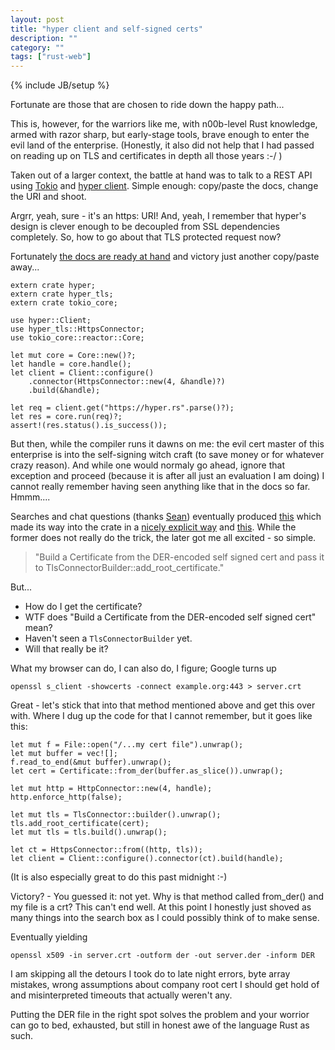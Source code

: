 ```yaml
---
layout: post
title: "hyper client and self-signed certs"
description: ""
category: ""
tags: ["rust-web"]
---
```

{% include JB/setup %}

Fortunate are those that are chosen to ride down the happy path...

This is, however, for the warriors like me, with n00b-level Rust knowledge, armed with razor sharp, but early-stage tools,
brave enough to enter the evil land of the enterprise. (Honestly, it also did not help that I had passed on
reading up on TLS and certificates in depth all those years :-/ )

Taken out of a larger context, the battle at hand was to talk to a REST API using
[Tokio](https://tokio.rs/) and [hyper client](https://hyper.rs/guides/client/basic/). Simple enough:
copy/paste the docs, change the URI and shoot.

Argrr, yeah, sure - it's an https: URI! And, yeah, I remember that hyper's design is clever enough to
be decoupled from SSL dependencies completely. So, how to go about that TLS protected request now?

Fortunately [the docs are ready at hand](https://hyper.rs/guides/client/configuration/)
 and victory just another copy/paste away...


    extern crate hyper;
    extern crate hyper_tls;
    extern crate tokio_core;
    
    use hyper::Client;
    use hyper_tls::HttpsConnector;
    use tokio_core::reactor::Core;
    
    let mut core = Core::new()?;
    let handle = core.handle();
    let client = Client::configure()
        .connector(HttpsConnector::new(4, &handle)?)
        .build(&handle);
    
    let req = client.get("https://hyper.rs".parse()?);
    let res = core.run(req)?;
    assert!(res.status().is_success());


But then, while the compiler runs it dawns on me: the evil cert master of
this enterprise is into the self-signing witch craft (to save money or for
whatever crazy reason). And while one would normaly go ahead, ignore that
exception and proceed (because it is after all just an evaluation I am
doing) I cannot really remember having seen anything like that in the docs
so far. Hmmm....

Searches and chat questions (thanks [Sean](https://twitter.com/seanmonstar)) eventually
produced [this](https://github.com/sfackler/rust-native-tls/issues/13) 
which made its way into the crate in a
[nicely explicit way](https://twitter.com/algermissen/status/913438875250458624)
and [this](https://github.com/sfackler/rust-native-tls/issues/13#issuecomment-293628743).
While the former does not really do the trick, the later got me all excited - so
simple.


> "Build a Certificate from the DER-encoded self signed cert and pass it to
> TlsConnectorBuilder::add_root_certificate."


But...


- How do I get the certificate?
- WTF does "Build a Certificate from the DER-encoded self signed cert" mean?
- Haven't seen a `TlsConnectorBuilder` yet.
- Will that really be it?


What my browser can do, I can also do, I figure; Google turns up


    openssl s_client -showcerts -connect example.org:443 > server.crt


Great - let's stick that into that method mentioned above and get this over with.
Where I dug up the code for that I cannot remember, but it goes like this:


    let mut f = File::open("/...my cert file").unwrap();
    let mut buffer = vec![];
    f.read_to_end(&mut buffer).unwrap();
    let cert = Certificate::from_der(buffer.as_slice()).unwrap();

    let mut http = HttpConnector::new(4, handle);
    http.enforce_http(false);

    let mut tls = TlsConnector::builder().unwrap();
    tls.add_root_certificate(cert);
    let mut tls = tls.build().unwrap();

    let ct = HttpsConnector::from((http, tls));
    let client = Client::configure().connector(ct).build(handle);


(It is also especially great to do this past midnight :-)

Victory? - You guessed it: not yet. Why is that method called
from_der() and my file is a crt? This can't end well. At this
point I honestly just shoved as many things into the search box
as I could possibly think of to make sense. 

Eventually yielding


    openssl x509 -in server.crt -outform der -out server.der -inform DER


I am skipping all the detours I took do to late night errors,
byte array mistakes, wrong assumptions about company root cert
I should get hold of and misinterpreted timeouts that actually
weren't any.

Putting the DER file in the right spot solves the problem and
your worrior can go to bed, exhausted, but still in honest awe
of the language Rust as such.







